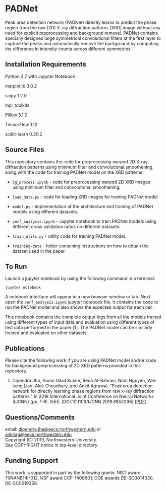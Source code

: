 # PADNet

Peak area detection network (PADNet) directly learns to predict the phase region from the raw (2D) X-ray diffraction patterns (XRD) image without any need for explicit preprocessing and background removal. PADNet contains specially designed large symmetrical convolutional filters at the first layer to capture the peaks and automatically remove the background by computing the difference in intensity counts across different symmetries.

## Installation Requirements

Python 2.7 with Jupyter Notebook

matplotlib 3.0.2

scipy 1.2.0

mpl_toolkits

Pillow 5.1.0

TensorFlow 1.12

scikit-learn 0.20.2

## Source Files

This repository contains the code for preprocessing warped 2D X-ray diffraction patterns using minimum filter and convolutional smoothening, along with the code for training PADNet model on the XRD patterns.

* `bg_process.ipynb` - code for preprocessing warped 2D XRD images using minimum filter and convolutional smoothening.

* `load_data.py` - code for loading XRD images for training PADNet model.

* `model.py` - implementation of the architecture and training of PADNet models using different datasets.

* `perf_analysis.ipynb` - Jupyter notebook to train PADNet models using different cross validation ratios on different datasets.

* `train_utils.py` - utility code for training PADNet model.

* `training-data` - folder containing instructions on how to obtain the dataset used in the paper.

## To Run

Launch a jupyter notebook by using the following command in a terminal:

`jupyter notebook`

A notebook interface will appear in a new browser window or tab. Next open the `perf_analysis.ipynb` jupyter notebook file. It contains the code to run the PADNet model and also shows the expected output for each cell.

This notebook contains the complete output logs from all the models trained using different types of input data and evaluation using different types of test data performed in the paper [1]. The PADNet model can be similarly trained and evaluated on other datasets.

## Publications

Please cite the following work if you are using PADNet model and/or code for background preprocessing of 2D XRD patterns provided in this repository.

1. Dipendra Jha, Aaron Gilad Kusne, Reda Al-Bahrani, Nam Nguyen, Wei-keng Liao, Alok Choudhary, and Ankit Agrawal, "Peak area detection network for directly learning phase regions from raw x-ray diffraction patterns." In 2019 International Joint Conference on Neural Networks (IJCNN) (pp. 1-8). IEEE. [DOI:10.1109/IJCNN.2019.8852096] [<a href="https://ieeexplore.ieee.org/stamp/stamp.jsp?tp=&arnumber=8852096">PDF</a>].


## Questions/Comments

email: dipendra.jha@eecs.northwestern.edu or ankitag@eecs.northwestern.edu</br>
Copyright (C) 2019, Northwestern University.<br/>
See COPYRIGHT notice in top-level directory.


## Funding Support

This work is supported in part by the following grants: NIST award 70NANB14H012, NSF award CCF-1409601; DOE awards DE-SC0014330, DE-SC0019358.
